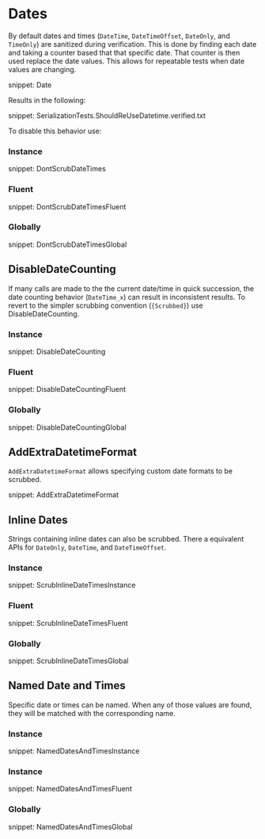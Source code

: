 # Dates


By default dates and times (`DateTime`, `DateTimeOffset`, `DateOnly`, and `TimeOnly`) are sanitized during verification. This is done by finding each date and taking a counter based that that specific date. That counter is then used replace the date values. This allows for repeatable tests when date values are changing.

snippet: Date

Results in the following:

snippet: SerializationTests.ShouldReUseDatetime.verified.txt

To disable this behavior use:


### Instance

snippet: DontScrubDateTimes


### Fluent

snippet: DontScrubDateTimesFluent


### Globally

snippet: DontScrubDateTimesGlobal


## DisableDateCounting

If many calls are made to the the current date/time in quick succession, the date counting behavior (`DateTime_x`) can result in inconsistent results. To revert to the simpler scrubbing convention (`{Scrubbed}`) use DisableDateCounting.


### Instance

snippet: DisableDateCounting


### Fluent

snippet: DisableDateCountingFluent


### Globally

snippet: DisableDateCountingGlobal


## AddExtraDatetimeFormat

`AddExtraDatetimeFormat` allows specifying custom date formats to be scrubbed.

snippet: AddExtraDatetimeFormat


## Inline Dates

Strings containing inline dates can also be scrubbed. There a equivalent APIs for `DateOnly`, `DateTime`, and `DateTimeOffset`.


### Instance

snippet: ScrubInlineDateTimesInstance


### Fluent

snippet: ScrubInlineDateTimesFluent


### Globally

snippet: ScrubInlineDateTimesGlobal


## Named Date and Times

Specific date or times can be named. When any of those values are found, they will be matched with the corresponding name.


### Instance

snippet: NamedDatesAndTimesInstance


### Instance

snippet: NamedDatesAndTimesFluent


### Globally

snippet: NamedDatesAndTimesGlobal